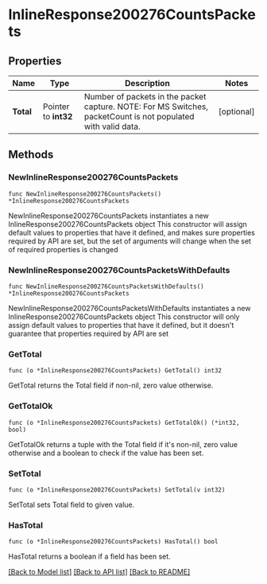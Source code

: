 # InlineResponse200276CountsPackets

## Properties

Name | Type | Description | Notes
------------ | ------------- | ------------- | -------------
**Total** | Pointer to **int32** | Number of packets in the packet capture. NOTE: For MS Switches, packetCount is not populated with valid data. | [optional] 

## Methods

### NewInlineResponse200276CountsPackets

`func NewInlineResponse200276CountsPackets() *InlineResponse200276CountsPackets`

NewInlineResponse200276CountsPackets instantiates a new InlineResponse200276CountsPackets object
This constructor will assign default values to properties that have it defined,
and makes sure properties required by API are set, but the set of arguments
will change when the set of required properties is changed

### NewInlineResponse200276CountsPacketsWithDefaults

`func NewInlineResponse200276CountsPacketsWithDefaults() *InlineResponse200276CountsPackets`

NewInlineResponse200276CountsPacketsWithDefaults instantiates a new InlineResponse200276CountsPackets object
This constructor will only assign default values to properties that have it defined,
but it doesn't guarantee that properties required by API are set

### GetTotal

`func (o *InlineResponse200276CountsPackets) GetTotal() int32`

GetTotal returns the Total field if non-nil, zero value otherwise.

### GetTotalOk

`func (o *InlineResponse200276CountsPackets) GetTotalOk() (*int32, bool)`

GetTotalOk returns a tuple with the Total field if it's non-nil, zero value otherwise
and a boolean to check if the value has been set.

### SetTotal

`func (o *InlineResponse200276CountsPackets) SetTotal(v int32)`

SetTotal sets Total field to given value.

### HasTotal

`func (o *InlineResponse200276CountsPackets) HasTotal() bool`

HasTotal returns a boolean if a field has been set.


[[Back to Model list]](../README.md#documentation-for-models) [[Back to API list]](../README.md#documentation-for-api-endpoints) [[Back to README]](../README.md)


